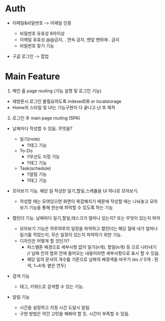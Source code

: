 # Auth

- 이메일&비밀번호 -> 이메일 인증

  - 비밀번호 유효성 8자이상
  - 이메일 유효성 @@금지, . 연속 금지, 맨앞 맨뒤에 . 금지
  - 비밀번호 찾기 기능

- 구글 로그인 -> 팝업

# Main Feature

1. 메인 홈 page routing (기능 설명 및 로그인 기능)

- 재방문시 로그인 불필요하도록 indexedDB or localstorage
- Home의 스타일 및 UI는 기능구현이 다 끝나고 난 후 제작

2. 로그인 후 main page routing (SPA)

- 날짜마다 작성할 수 있음. 무엇을?

  - 일기(note)
    - !!태그 기능
  - To-Do
    - !!우선도 지정 기능
    - !!태그 기능
  - Task(schedule)
    - !!알림 기능
    - !!태그 기능

- 모아보기 기능. 해당 일 작성한 일기,할일,스케쥴을 UI 하나로 모아보기.

  - 작성할 때는 모여있으면 화면이 복잡해지기 때문에 작성할 때는 나눠놓고 모아보기 기능을 통해 한눈에 파악할 수 있도록 하는 기능

- 캘린더 기능. 날짜마다 일기,할일,태스크가 얼마나 있는지? 또는 무엇이 있는지 파악

  - 모아보기 기능은 하루하루의 일정을 파악하고 캘린더는 해당 월에 내가 얼마나 일기를 적었는지, 무슨 일정이 있는지 파악하기 위한 기능.
  - 디자인은 어떻게 할 것인가?
    - 파스텔톤 배경으로 세부사항 없이 일기(n개), 할일(n개) 등 으로 나타내기 // 날짜 칸의 범위 안에 들어오는 내용이라면 세부사항으로 표시 할 수 있음.
    - 해당 일의 문서의 개수를 기준으로 날짜의 배경색을 바꾸기 (ex // 0개 : 흰색, 1~4개: 옅은 연두)

- 검색 기능

  - 태그, 키워드로 검색할 수 있는 기능.

- 알림 기능
  - 시간을 설정하고 지정 시간 도달시 알림.
  - 구현 방법은 약간 고민을 해봐야 할 듯. 시간이 부족할 수 있음.
